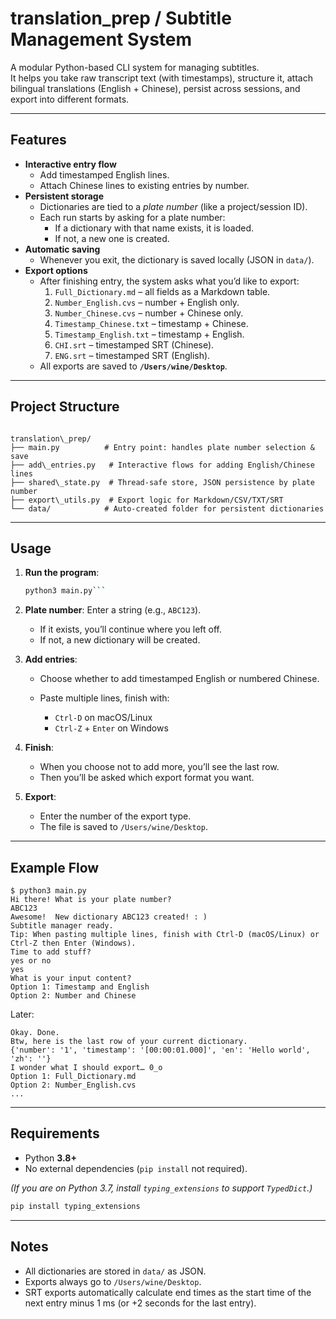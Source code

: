 # translation_prep / Subtitle Management System

A modular Python-based CLI system for managing subtitles.  
It helps you take raw transcript text (with timestamps), structure it, attach bilingual translations (English + Chinese), persist across sessions, and export into different formats.

---

## Features

- **Interactive entry flow**
  - Add timestamped English lines.
  - Attach Chinese lines to existing entries by number.
- **Persistent storage**
  - Dictionaries are tied to a *plate number* (like a project/session ID).
  - Each run starts by asking for a plate number:
    - If a dictionary with that name exists, it is loaded.
    - If not, a new one is created.
- **Automatic saving**
  - Whenever you exit, the dictionary is saved locally (JSON in `data/`).
- **Export options**
  - After finishing entry, the system asks what you’d like to export:
    1. `Full_Dictionary.md` – all fields as a Markdown table.
    2. `Number_English.cvs` – number + English only.
    3. `Number_Chinese.cvs` – number + Chinese only.
    4. `Timestamp_Chinese.txt` – timestamp + Chinese.
    5. `Timestamp_English.txt` – timestamp + English.
    6. `CHI.srt` – timestamped SRT (Chinese).
    7. `ENG.srt` – timestamped SRT (English).
  - All exports are saved to **`/Users/wine/Desktop`**.

---

## Project Structure

```

translation\_prep/
├── main.py          # Entry point: handles plate number selection & save
├── add\_entries.py   # Interactive flows for adding English/Chinese lines
├── shared\_state.py  # Thread-safe store, JSON persistence by plate number
├── export\_utils.py  # Export logic for Markdown/CSV/TXT/SRT
└── data/            # Auto-created folder for persistent dictionaries

````

---



## Usage

1. **Run the program**:
   ```bash
   python3 main.py```

2. **Plate number**:
   Enter a string (e.g., `ABC123`).

   * If it exists, you’ll continue where you left off.
   * If not, a new dictionary will be created.

3. **Add entries**:

   * Choose whether to add timestamped English or numbered Chinese.
   * Paste multiple lines, finish with:

     * `Ctrl-D` on macOS/Linux
     * `Ctrl-Z` + `Enter` on Windows

4. **Finish**:

   * When you choose not to add more, you’ll see the last row.
   * Then you’ll be asked which export format you want.

5. **Export**:

   * Enter the number of the export type.
   * The file is saved to `/Users/wine/Desktop`.

---

## Example Flow

```
$ python3 main.py
Hi there! What is your plate number?
ABC123
Awesome!  New dictionary ABC123 created! : )
Subtitle manager ready.
Tip: When pasting multiple lines, finish with Ctrl-D (macOS/Linux) or Ctrl-Z then Enter (Windows).
Time to add stuff?
yes or no
yes
What is your input content?
Option 1: Timestamp and English
Option 2: Number and Chinese
```

Later:

```
Okay. Done.
Btw, here is the last row of your current dictionary.
{'number': '1', 'timestamp': '[00:00:01.000]', 'en': 'Hello world', 'zh': ''}
I wonder what I should export… 0_o
Option 1: Full_Dictionary.md
Option 2: Number_English.cvs
...
```

---

## Requirements

* Python **3.8+**
* No external dependencies (`pip install` not required).

*(If you are on Python 3.7, install `typing_extensions` to support `TypedDict`.)*

```bash
pip install typing_extensions
```

---

## Notes

* All dictionaries are stored in `data/` as JSON.
* Exports always go to `/Users/wine/Desktop`.
* SRT exports automatically calculate end times as the start time of the next entry minus 1 ms (or +2 seconds for the last entry).
